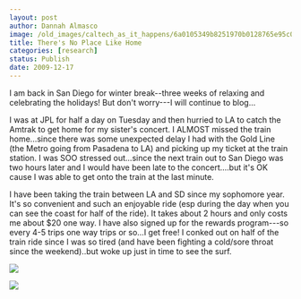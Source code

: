 ```yaml
---
layout: post
author: Dannah Almasco
image: /old_images/caltech_as_it_happens/6a0105349b8251970b0128765e95c0970c.jpg
title: There's No Place Like Home
categories: [research]
status: Publish
date: 2009-12-17
---
```



I am back in San Diego for winter break--three weeks of relaxing and celebrating the holidays! But don't worry---I will continue to blog...

I was at JPL for half a day on Tuesday and then hurried to LA to catch the Amtrak to get home for my sister's concert. I ALMOST missed the train home...since there was some unexpected delay I had with the Gold Line (the Metro going from Pasadena to LA) and picking up my ticket at the train station. I was SOO stressed out...since the next train out to San Diego was two hours later and I would have been late to the concert....but it's OK cause I was able to get onto the train at the last minute.

I have been taking the train between LA and SD since my sophomore year. It's so convenient and such an enjoyable ride (esp during the day when you can see the coast for half of the ride). It takes about 2 hours and only costs me about $20 one way. I have also signed up for the rewards program---so every 4-5 trips one way trips or so...I get free!
I conked out on half of the train ride since I was so tired (and have been fighting a cold/sore throat since the weekend)..but woke up just in time to see the surf.


![](/old_images/caltech_as_it_happens/6a0105349b8251970b0128765e968d970c.jpg)

![](/old_images/caltech_as_it_happens/6a0105349b8251970b0120a75b7d46970b.jpg)
